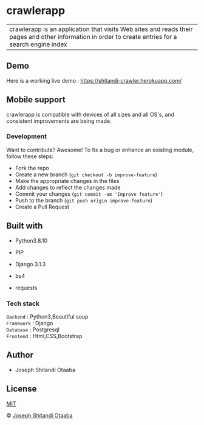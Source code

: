 # crawlerapp

<table>
<tr>
<td>
crawlerapp is an application that visits Web sites and reads their pages and other information in order to create entries for a search engine index
</td>
</tr>
</table>

## Demo
Here is a working live demo : https://shitandi-crawler.herokuapp.com/


## Mobile support
crawlerapp is compatible with devices of all sizes and all OS's, and consistent improvements are being made.

### Development

Want to contribute? Awesome!
To fix a bug or enhance an existing module, follow these steps:
- Fork the repo
- Create a new branch (`git checkout -b improve-feature`)
- Make the appropriate changes in the files
- Add changes to reflect the changes made
- Commit your changes (`git commit -am 'Improve feature'`)
- Push to the branch (`git push origin improve-feature`)
- Create a Pull Request

## Built with
- Python3.8.10

 - PIP

 - Django 3.1.3

 - bs4

 - requests

###             Tech stack
`Backend` : Python3,Beautiful soup <br>
`Framework` : Django <br>
`Database` : Postgresql <br>
`Frontend` : Html,CSS,Bootstrap  <br>

## Author
- Joseph Shitandi Otaaba

## License 
[MIT](https://github.com/Josephshitandi/crawlerapp/blob/master/LICENSE.md)

 © [Joseph Shitandi Otaaba](https://github.com/Josephshitandi)


